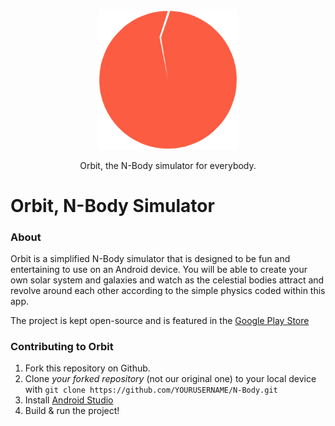 <p align="center">
  <img src="https://raw.githubusercontent.com/abagher/img/master/logo-orbit.png" alt="Orbit N-Body Simulator" width="226">
</p>

<p align="center">Orbit, the N-Body simulator for everybody.</p>

# Orbit, N-Body Simulator

### About

Orbit is a simplified N-Body simulator that is designed to be fun and entertaining to use on an Android device. You will be able to create your own solar system and galaxies and watch as the celestial bodies attract and revolve around each other according to the simple physics coded within this app.

The project is kept open-source and is featured in the [Google Play Store](https://play.google.com/store/apps/details?id=com.ccpa.n_bod)


### Contributing to Orbit

1. Fork this repository on Github.
2. Clone *your forked repository* (not our original one) to your local device with `git clone https://github.com/YOURUSERNAME/N-Body.git`
3. Install [Android Studio](https://developer.android.com/studio/index.html)
4. Build & run the project!

